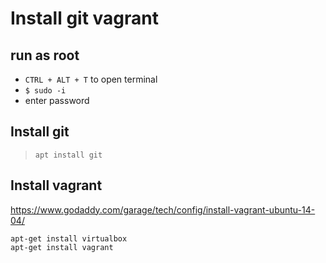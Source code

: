 # Install git vagrant

## run as root

- `CTRL + ALT + T` to open terminal
- `$ sudo -i`
- enter password

## Install git

> `apt install git`

## Install vagrant

https://www.godaddy.com/garage/tech/config/install-vagrant-ubuntu-14-04/

```
apt-get install virtualbox
apt-get install vagrant
```
